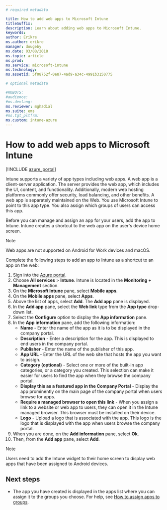 ```yaml
---
# required metadata

title: How to add web apps to Microsoft Intune
titleSuffix: 
description: Learn about adding web apps to Microsoft Intune.
keywords:
author: Erikre
ms.author: erikre
manager: dougeby
ms.date: 03/08/2018
ms.topic: article
ms.prod:
ms.service: microsoft-intune
ms.technology:
ms.assetid: 5f08752f-0e87-4ad9-a34c-4991b3150775

# optional metadata

#ROBOTS:
#audience:
#ms.devlang:
ms.reviewer: mghadial
ms.suite: ems
#ms.tgt_pltfrm:
ms.custom: intune-azure
---
```


# How to add web apps to Microsoft Intune

[!INCLUDE [azure_portal](./includes/azure_portal.md)]

Intune supports a variety of app types including web apps. A web app is a client-server application. The server provides the web app, which includes the UI, content, and functionality. Additionally, modern web hosting platforms commonly offer security, load balancing, and other benefits. A web app is separately maintained on the Web. You use Microsoft Intune to point to this app type. You also assign which groups of users can access this app. 

Before you can manage and assign an app for your users, add the app to Intune. Intune creates a shortcut to the web app on the user's device home screen.

> [!Note]
> Web apps are not supported on Android for Work devices and macOS.

Complete the following steps to add an app to Intune as a shortcut to an app on the web:

1. Sign into the [Azure portal](https://portal.azure.com).
2. Choose **All services** > **Intune**. Intune is located in the **Monitoring + Management** section.
3. On the **Microsoft Intune** pane, select **Mobile apps**.
4. On the **Mobile apps** pane, select **Apps**.
5. Above the list of apps, select **Add**. The **Add app** pane is displayed.
6. In the **Add app** pane, select the **Web link** type from the **App type** drop-down list.
7. Select the **Configure** option to display the **App information** pane.
8. In the **App information** pane, add the following information:
	- **Name** - Enter the name of the app as it is to be displayed in the company portal.
	- **Description** - Enter a description for the app. This is displayed to end users in the company portal.
	- **Publisher** - Enter the name of the publisher of this app.
	- **App URL** - Enter the URL of the web site that hosts the app you want to assign.
	- **Category (optional)** - Select one or more of the built-in app categories, or a category you created. This selection can make it easier for users to find the app when they browse the company portal.
	- **Display this as a featured app in the Company Portal** - Display the app prominently on the main page of the company portal when users browse for apps.
	- **Require a managed browser to open this link** - When you assign a link to a website or web app to users, they can open it in the Intune managed browser. This browser must be installed on their device.
	- **Logo** - Upload a logo that is associated with the app. This logo is the logo that is displayed with the app when users browse the company portal.
9. When you are done, on the **Add information** pane, select **Ok**.
10. Then, from the **Add app** pane, select **Add**.

> [!Note]
> Users need to add the Intune widget to their home screen to display web apps that have been assigned to Android devices.

## Next steps

- The app you have created is displayed in the apps list where you can assign it to the groups you choose. For help, see [How to assign apps to groups](apps-deploy.md).